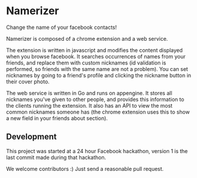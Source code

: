 Namerizer
=========

Change the name of your facebook contacts!

Namerizer is composed of a chrome extension and a web service.

The extension is written in javascript and modifies the content displayed when you browse facebook. It searches occurrences of names from your friends, and replace them with custom nicknames (id validation is performed, so friends with the same name are not a problem). You can set nicknames by going to a friend's profile and clicking the nickname button in their cover photo.

The web service is written in Go and runs on appengine. It stores all nicknames you've given to other people, and provides this information to the clients running the extension. It also has an API to view the most common nicknames someone has (the chrome extension uses this to show a new field in your friends about section).

Development
-----------

This project was started at a 24 hour Facebook hackathon, version 1 is the last commit made during that hackathon.

We welcome contributors :) Just send a reasonable pull request.